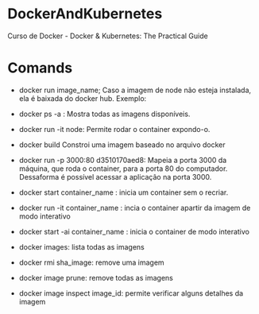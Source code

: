 # DockerAndKubernetes
 Curso de Docker - Docker & Kubernetes: The Practical Guide

# Comands
* docker run image_name;  Caso a imagem de node não esteja instalada, ela é baixada do docker hub. Exemplo: 

* docker ps -a : Mostra todas as imagens disponíveis. 

* docker run -it node: Permite rodar o container expondo-o. 

* docker build Constroi uma imagem baseado no arquivo docker

* docker run -p 3000:80 d3510170aed8: Mapeia a porta 3000 da máquina, que roda o container, para a porta 80 do computador. Dessaforma é possível acessar a aplicação na porta 3000.

* docker start container_name : inicia um container sem o recriar.

* docker run -it container_name : incia o container apartir da imagem de modo interativo

* docker start -ai container_name : inicia o container de modo interativo

* docker images: lista todas as imagens

* docker rmi sha_image: remove uma imagem

* docker image prune: remove todas as imagens

* docker image inspect image_id: permite verificar alguns detalhes da imagem